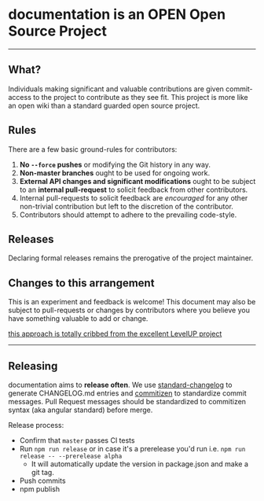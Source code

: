 # documentation is an OPEN Open Source Project

-----------------------------------------

## What?

Individuals making significant and valuable contributions are given commit-access to the project to contribute as they see fit. This project is more like an open wiki than a standard guarded open source project.

## Rules

There are a few basic ground-rules for contributors:

1. **No `--force` pushes** or modifying the Git history in any way.
1. **Non-master branches** ought to be used for ongoing work.
1. **External API changes and significant modifications** ought to be subject to an **internal pull-request** to solicit feedback from other contributors.
1. Internal pull-requests to solicit feedback are *encouraged* for any other non-trivial contribution but left to the discretion of the contributor.
1. Contributors should attempt to adhere to the prevailing code-style.

## Releases

Declaring formal releases remains the prerogative of the project maintainer.

## Changes to this arrangement

This is an experiment and feedback is welcome! This document may also be subject to pull-requests or changes by contributors where you believe you have something valuable to add or change.

[this approach is totally cribbed from the excellent LevelUP project](https://github.com/Level/community/blob/master/CONTRIBUTING.md)

----

## Releasing

documentation aims to **release often**. We use [standard-changelog](https://github.com/conventional-changelog/standard-changelog)
to generate CHANGELOG.md entries and [commitizen](https://github.com/commitizen/cz-cli) to standardize
commit messages. Pull Request messages should be standardized to commitizen syntax (aka angular standard)
before merge.

Release process:

* Confirm that `master` passes CI tests
* Run `npm run release` or in case it's a prerelease you'd run i.e. `npm run release -- --prerelease alpha`
  * It will automatically update the version in package.json and make a git tag.
* Push commits
* npm publish
